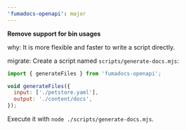 ```yaml
---
'fumadocs-openapi': major
---
```


**Remove support for bin usages**

why: It is more flexible and faster to write a script directly.

migrate: Create a script named `scripts/generate-docs.mjs`:

```js
import { generateFiles } from 'fumadocs-openapi';

void generateFiles({
  input: ['./petstore.yaml'],
  output: './content/docs',
});
```

Execute it with `node ./scripts/generate-docs.mjs`.